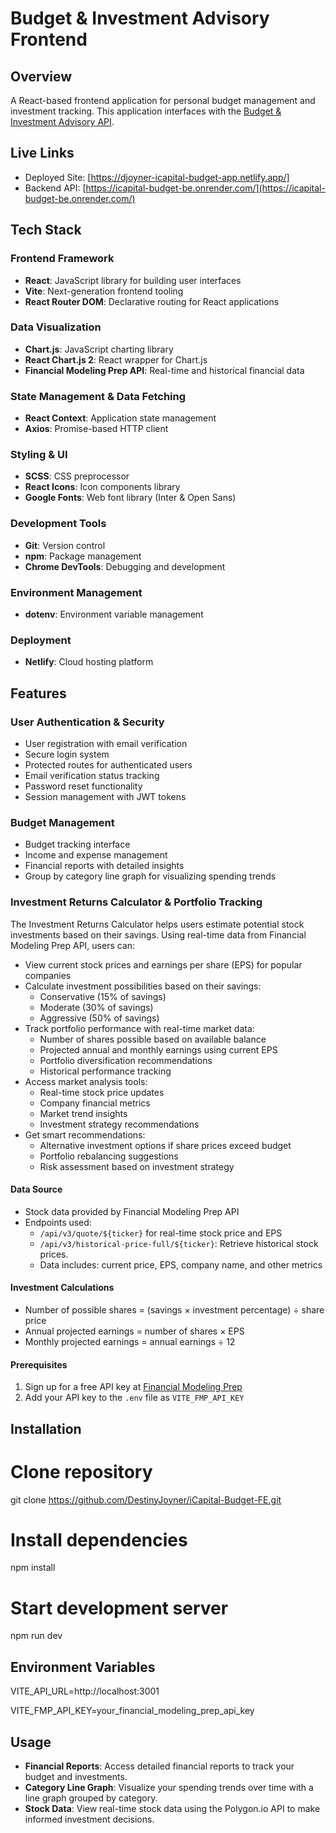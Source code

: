 # Budget & Investment Advisory Frontend

## Overview
A React-based frontend application for personal budget management and investment tracking. This application interfaces with the [Budget & Investment Advisory API](https://icapital-budget-be.onrender.com/).

## Live Links
- Deployed Site: [https://djoyner-icapital-budget-app.netlify.app/]
- Backend API: [https://icapital-budget-be.onrender.com/](https://icapital-budget-be.onrender.com/)

## Tech Stack
### Frontend Framework
- **React**: JavaScript library for building user interfaces
- **Vite**: Next-generation frontend tooling
- **React Router DOM**: Declarative routing for React applications

### Data Visualization
- **Chart.js**: JavaScript charting library
- **React Chart.js 2**: React wrapper for Chart.js
- **Financial Modeling Prep API**: Real-time and historical financial data

### State Management & Data Fetching
- **React Context**: Application state management
- **Axios**: Promise-based HTTP client

### Styling & UI
- **SCSS**: CSS preprocessor
- **React Icons**: Icon components library
- **Google Fonts**: Web font library (Inter & Open Sans)

### Development Tools
- **Git**: Version control
- **npm**: Package management
- **Chrome DevTools**: Debugging and development

### Environment Management
- **dotenv**: Environment variable management

### Deployment
- **Netlify**: Cloud hosting platform

## Features

### User Authentication & Security
- User registration with email verification
- Secure login system
- Protected routes for authenticated users
- Email verification status tracking
- Password reset functionality
- Session management with JWT tokens

### Budget Management
- Budget tracking interface
- Income and expense management
- Financial reports with detailed insights
- Group by category line graph for visualizing spending trends

### Investment Returns Calculator & Portfolio Tracking
The Investment Returns Calculator helps users estimate potential stock investments based on their savings. Using real-time data from Financial Modeling Prep API, users can:

- View current stock prices and earnings per share (EPS) for popular companies
- Calculate investment possibilities based on their savings:
  - Conservative (15% of savings)
  - Moderate (30% of savings)
  - Aggressive (50% of savings)
- Track portfolio performance with real-time market data:
  - Number of shares possible based on available balance
  - Projected annual and monthly earnings using current EPS
  - Portfolio diversification recommendations
  - Historical performance tracking
- Access market analysis tools:
  - Real-time stock price updates
  - Company financial metrics
  - Market trend insights
  - Investment strategy recommendations
- Get smart recommendations:
  - Alternative investment options if share prices exceed budget
  - Portfolio rebalancing suggestions
  - Risk assessment based on investment strategy

#### Data Source
- Stock data provided by Financial Modeling Prep API
- Endpoints used:
  - `/api/v3/quote/${ticker}` for real-time stock price and EPS
   - `/api/v3/historical-price-full/${ticker}`: Retrieve historical stock prices.
  - Data includes: current price, EPS, company name, and other metrics

#### Investment Calculations
- Number of possible shares = (savings × investment percentage) ÷ share price
- Annual projected earnings = number of shares × EPS
- Monthly projected earnings = annual earnings ÷ 12

#### Prerequisites
1. Sign up for a free API key at [Financial Modeling Prep](https://financialmodelingprep.com/developer)
2. Add your API key to the `.env` file as `VITE_FMP_API_KEY`

## Installation

# Clone repository
git clone https://github.com/DestinyJoyner/iCapital-Budget-FE.git

# Install dependencies
npm install

# Start development server
npm run dev

## Environment Variables
VITE_API_URL=http://localhost:3001

VITE_FMP_API_KEY=your_financial_modeling_prep_api_key

<!-- VITE_POLYGON_API_KEY=your_polygon_api_key_here -->

## Usage
- **Financial Reports**: Access detailed financial reports to track your budget and investments.
- **Category Line Graph**: Visualize your spending trends over time with a line graph grouped by category.
- **Stock Data**: View real-time stock data using the Polygon.io API to make informed investment decisions.
